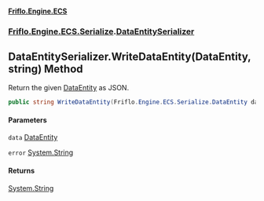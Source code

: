 #### [Friflo.Engine.ECS](index.md 'index')
### [Friflo.Engine.ECS.Serialize](Friflo.Engine.ECS.Serialize.md 'Friflo.Engine.ECS.Serialize').[DataEntitySerializer](DataEntitySerializer.md 'Friflo.Engine.ECS.Serialize.DataEntitySerializer')

## DataEntitySerializer.WriteDataEntity(DataEntity, string) Method

Return the given [DataEntity](DataEntity.md 'Friflo.Engine.ECS.Serialize.DataEntity') as JSON.

```csharp
public string WriteDataEntity(Friflo.Engine.ECS.Serialize.DataEntity data, out string error);
```
#### Parameters

<a name='Friflo.Engine.ECS.Serialize.DataEntitySerializer.WriteDataEntity(Friflo.Engine.ECS.Serialize.DataEntity,string).data'></a>

`data` [DataEntity](DataEntity.md 'Friflo.Engine.ECS.Serialize.DataEntity')

<a name='Friflo.Engine.ECS.Serialize.DataEntitySerializer.WriteDataEntity(Friflo.Engine.ECS.Serialize.DataEntity,string).error'></a>

`error` [System.String](https://docs.microsoft.com/en-us/dotnet/api/System.String 'System.String')

#### Returns
[System.String](https://docs.microsoft.com/en-us/dotnet/api/System.String 'System.String')